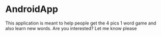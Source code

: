 # AndroidApp

This application is meant to help people get the 4 pics 1 word game and also learn new words. Are you interested? Let me know please

